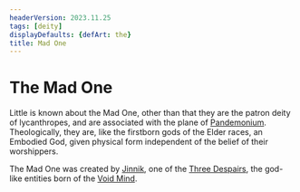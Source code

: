 ```yaml
---
headerVersion: 2023.11.25
tags: [deity]
displayDefaults: {defArt: the}
title: Mad One
---
```

# The Mad One

Little is known about the Mad One, other than that they are the patron deity of lycanthropes, and are associated with the plane of [Pandemonium](<../../multiverse/spiritual-realms/other-realms/pandemonium.md>). Theologically, they are, like the firstborn gods of the Elder races, an Embodied God, given physical form independent of the belief of their worshippers. 

The Mad One was created by [Jinnik](<../high-gods/jinnik.md>), one of the [Three Despairs](<../high-gods/three-despairs.md>), the god-like entities born of the [Void Mind](<../high-gods/void-mind.md>).